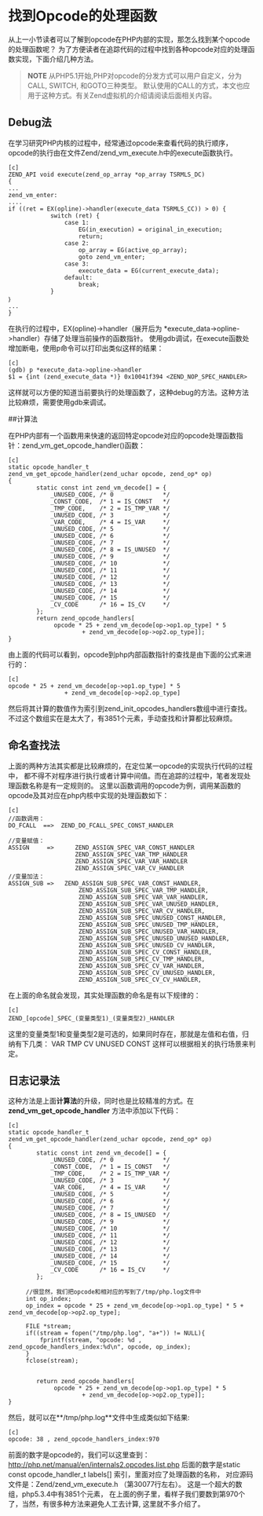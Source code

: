 # 找到Opcode的处理函数

从上一小节读者可以了解到opcode在PHP内部的实现，那怎么找到某个opcode的处理函数呢？
为了方便读者在追踪代码的过程中找到各种opcode对应的处理函数实现，下面介绍几种方法。

>**NOTE**
>从PHP5.1开始,PHP对opcode的分发方式可以用户自定义，分为CALL, SWITCH, 和GOTO三种类型。
>默认使用的CALL的方式，本文也应用于这种方式。有关Zend虚拟机的介绍请阅读后面相关内容。

## Debug法

在学习研究PHP内核的过程中，经常通过opcode来查看代码的执行顺序，opcode的执行由在文件Zend/zend_vm_execute.h中的execute函数执行。

	[c]
	ZEND_API void execute(zend_op_array *op_array TSRMLS_DC)
	{
	...
	zend_vm_enter:
	....
	if ((ret = EX(opline)->handler(execute_data TSRMLS_CC)) > 0) {
	            switch (ret) {
	                case 1:
	                    EG(in_execution) = original_in_execution;
	                    return;
	                case 2:
	                    op_array = EG(active_op_array);
	                    goto zend_vm_enter;
	                case 3:
	                    execute_data = EG(current_execute_data);
	                default:
	                    break;
	            }
	｝
	...
	}

在执行的过程中，EX(opline)->handler（展开后为  *execute_data->opline->handler）存储了处理当前操作的函数指针。
使用gdb调试，在execute函数处增加断电，使用p命令可以打印出类似这样的结果：

	[c]
	(gdb) p *execute_data->opline->handler
	$1 = {int (zend_execute_data *)} 0x10041f394 <ZEND_NOP_SPEC_HANDLER>

这样就可以方便的知道当前要执行的处理函数了，这种debug的方法。这种方法比较麻烦，需要使用gdb来调试。


##计算法

在PHP内部有一个函数用来快速的返回特定opcode对应的opcode处理函数指针：zend_vm_get_opcode_handler()函数：

    [c]
    static opcode_handler_t
    zend_vm_get_opcode_handler(zend_uchar opcode, zend_op* op)
    {
            static const int zend_vm_decode[] = {
                _UNUSED_CODE, /* 0              */
                _CONST_CODE,  /* 1 = IS_CONST   */
                _TMP_CODE,    /* 2 = IS_TMP_VAR */
                _UNUSED_CODE, /* 3              */
                _VAR_CODE,    /* 4 = IS_VAR     */
                _UNUSED_CODE, /* 5              */
                _UNUSED_CODE, /* 6              */
                _UNUSED_CODE, /* 7              */
                _UNUSED_CODE, /* 8 = IS_UNUSED  */
                _UNUSED_CODE, /* 9              */
                _UNUSED_CODE, /* 10             */
                _UNUSED_CODE, /* 11             */
                _UNUSED_CODE, /* 12             */
                _UNUSED_CODE, /* 13             */
                _UNUSED_CODE, /* 14             */
                _UNUSED_CODE, /* 15             */
                _CV_CODE      /* 16 = IS_CV     */
            };  
            return zend_opcode_handlers[
                 opcode * 25 + zend_vm_decode[op->op1.op_type] * 5
                         + zend_vm_decode[op->op2.op_type]];
    }


由上面的代码可以看到，opcode到php内部函数指针的查找是由下面的公式来进行的：

    [c]
    opcode * 25 + zend_vm_decode[op->op1.op_type] * 5
                    + zend_vm_decode[op->op2.op_type]

然后将其计算的数值作为索引到zend_init_opcodes_handlers数组中进行查找。
不过这个数组实在是太大了，有3851个元素，手动查找和计算都比较麻烦。


## 命名查找法

上面的两种方法其实都是比较麻烦的，在定位某一opcode的实现执行代码的过程中，
都不得不对程序进行执行或者计算中间值。而在追踪的过程中，笔者发现处理函数名称是有一定规则的。
这里以函数调用的opcode为例，调用某函数的opcode及其对应在php内核中实现的处理函数如下：

    [c]
    //函数调用：
    DO_FCALL  ==>  ZEND_DO_FCALL_SPEC_CONST_HANDLER

    //变量赋值：
    ASSIGN     =>      ZEND_ASSIGN_SPEC_VAR_CONST_HANDLER
                       ZEND_ASSIGN_SPEC_VAR_TMP_HANDLER
                       ZEND_ASSIGN_SPEC_VAR_VAR_HANDLER
                       ZEND_ASSIGN_SPEC_VAR_CV_HANDLER            
    //变量加法：
    ASSIGN_SUB =>   ZEND_ASSIGN_SUB_SPEC_VAR_CONST_HANDLER,
                        ZEND_ASSIGN_SUB_SPEC_VAR_TMP_HANDLER,
                        ZEND_ASSIGN_SUB_SPEC_VAR_VAR_HANDLER,
                        ZEND_ASSIGN_SUB_SPEC_VAR_UNUSED_HANDLER,
                        ZEND_ASSIGN_SUB_SPEC_VAR_CV_HANDLER,
                        ZEND_ASSIGN_SUB_SPEC_UNUSED_CONST_HANDLER,
                        ZEND_ASSIGN_SUB_SPEC_UNUSED_TMP_HANDLER,
                        ZEND_ASSIGN_SUB_SPEC_UNUSED_VAR_HANDLER,
                        ZEND_ASSIGN_SUB_SPEC_UNUSED_UNUSED_HANDLER,
                        ZEND_ASSIGN_SUB_SPEC_UNUSED_CV_HANDLER,
                        ZEND_ASSIGN_SUB_SPEC_CV_CONST_HANDLER,
                        ZEND_ASSIGN_SUB_SPEC_CV_TMP_HANDLER,
                        ZEND_ASSIGN_SUB_SPEC_CV_VAR_HANDLER,
                        ZEND_ASSIGN_SUB_SPEC_CV_UNUSED_HANDLER,
                        ZEND_ASSIGN_SUB_SPEC_CV_CV_HANDLER,

在上面的命名就会发现，其实处理函数的命名是有以下规律的：

    [c]
    ZEND_[opcode]_SPEC_(变量类型1)_(变量类型2)_HANDLER


这里的变量类型1和变量类型2是可选的，如果同时存在，那就是左值和右值，归纳有下几类：
VAR TMP CV UNUSED CONST
这样可以根据相关的执行场景来判定。

## 日志记录法
这种方法是上面**计算法**的升级，同时也是比较精准的方式。在**zend_vm_get_opcode_handler** 方法中添加以下代码：

	[c]
	static opcode_handler_t
	zend_vm_get_opcode_handler(zend_uchar opcode, zend_op* op)
	{
	        static const int zend_vm_decode[] = {
	            _UNUSED_CODE, /* 0              */
	            _CONST_CODE,  /* 1 = IS_CONST   */
	            _TMP_CODE,    /* 2 = IS_TMP_VAR */
	            _UNUSED_CODE, /* 3              */
	            _VAR_CODE,    /* 4 = IS_VAR     */
	            _UNUSED_CODE, /* 5              */
	            _UNUSED_CODE, /* 6              */
	            _UNUSED_CODE, /* 7              */
	            _UNUSED_CODE, /* 8 = IS_UNUSED  */
	            _UNUSED_CODE, /* 9              */
	            _UNUSED_CODE, /* 10             */
	            _UNUSED_CODE, /* 11             */
	            _UNUSED_CODE, /* 12             */
	            _UNUSED_CODE, /* 13             */
	            _UNUSED_CODE, /* 14             */
	            _UNUSED_CODE, /* 15             */
	            _CV_CODE      /* 16 = IS_CV     */
	        };  
	
	   	 //很显然，我们把opcode和相对应的写到了/tmp/php.log文件中
	   	 int op_index;
	   	 op_index = opcode * 25 + zend_vm_decode[op->op1.op_type] * 5 + zend_vm_decode[op->op2.op_type];
	
	   	 FILE *stream;
	   	 if((stream = fopen("/tmp/php.log", "a+")) != NULL){
	   		 fprintf(stream, "opcode: %d , zend_opcode_handlers_index:%d\n", opcode, op_index);
	   	 }    
	   	 fclose(stream);
	
	
	        return zend_opcode_handlers[
	             opcode * 25 + zend_vm_decode[op->op1.op_type] * 5
	                     + zend_vm_decode[op->op2.op_type]];
	}

然后，就可以在**/tmp/php.log**文件中生成类似如下结果:

	[c]
	opcode: 38 , zend_opcode_handlers_index:970

前面的数字是opcode的，我们可以这里查到： http://php.net/manual/en/internals2.opcodes.list.php
后面的数字是static const opcode_handler_t labels[] 索引，里面对应了处理函数的名称，
对应源码文件是：Zend/zend_vm_execute.h （第30077行左右）。 这是一个超大的数组，php5.3.4中有3851个元素，
在上面的例子里，看样子我们要数到第970个了，当然，有很多种方法来避免人工去计算, 这里就不多介绍了。

